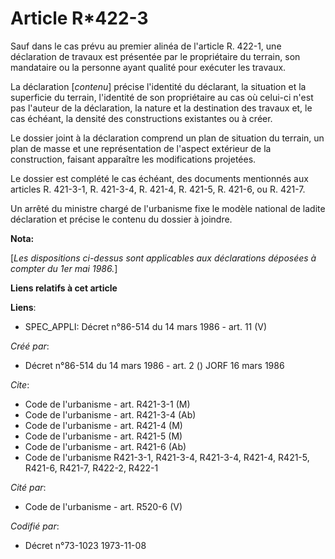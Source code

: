 # Article R*422-3

Sauf dans le cas prévu au premier alinéa de l'article R. 422-1, une déclaration de travaux est présentée par le propriétaire
du terrain, son mandataire ou la personne ayant qualité pour exécuter les travaux.

La déclaration [*contenu*]  précise l'identité du déclarant, la situation et la superficie du terrain, l'identité de son
propriétaire au cas où celui-ci n'est pas l'auteur de la déclaration, la nature et la destination des travaux et, le cas
échéant, la densité des constructions existantes ou à créer.

Le dossier joint à la déclaration comprend un plan de situation du terrain, un plan de masse et une représentation de
l'aspect extérieur de la construction, faisant apparaître les modifications projetées.

Le dossier est complété le cas échéant, des documents mentionnés aux articles R. 421-3-1, R. 421-3-4, R. 421-4, R. 421-5, R.
421-6, ou R. 421-7.

Un arrêté du ministre chargé de l'urbanisme fixe le modèle national de ladite déclaration et précise le contenu du dossier à
joindre.

**Nota:**

[*Les dispositions ci-dessus sont applicables aux déclarations déposées à compter du 1er mai 1986.*]

**Liens relatifs à cet article**

**Liens**:

  - SPEC_APPLI: Décret n°86-514 du 14 mars 1986 - art. 11 (V)

_Créé par_:

  - Décret n°86-514 du 14 mars 1986 - art. 2 () JORF 16 mars 1986

_Cite_:

  - Code de l'urbanisme - art. R421-3-1 (M)
  - Code de l'urbanisme - art. R421-3-4 (Ab)
  - Code de l'urbanisme - art. R421-4 (M)
  - Code de l'urbanisme - art. R421-5 (M)
  - Code de l'urbanisme - art. R421-6 (Ab)
  - Code de l'urbanisme R421-3-1, R421-3-4, R421-3-4, R421-4, R421-5, R421-6, R421-7, R422-2, R422-1

_Cité par_:

  - Code de l'urbanisme - art. R520-6 (V)

_Codifié par_:

  - Décret n°73-1023 1973-11-08
